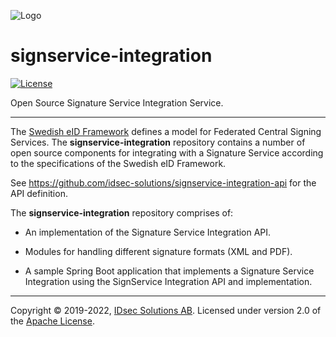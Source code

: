 ![Logo](https://idsec-solutions.github.io/signservice-integration-api/img/idsec.png)

# signservice-integration

[![License](https://img.shields.io/badge/License-Apache%202.0-blue.svg)](https://opensource.org/licenses/Apache-2.0)

Open Source Signature Service Integration Service.

---

The [Swedish eID Framework](https://docs.swedenconnect.se/technical-framework/) defines a model for Federated Central Signing Services. The **signservice-integration** repository contains a number of open source components for integrating with a Signature Service according to the specifications of the Swedish eID Framework.

See <https://github.com/idsec-solutions/signservice-integration-api> for the API definition.

The **signservice-integration** repository comprises of:

* An implementation of the Signature Service Integration API.

* Modules for handling different signature formats (XML and PDF).

* A sample Spring Boot application that implements a Signature Service Integration using the SignService
Integration API and implementation.

---

Copyright &copy; 2019-2022, [IDsec Solutions AB](http://www.idsec.se). Licensed under version 2.0 of the [Apache License](http://www.apache.org/licenses/LICENSE-2.0).
